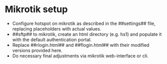 # Mikrotik setup

- Configure hotspot on mikrotik as described in the ##settings## file, replacing placeholders with actual values.
- ##sftp## to mikrotik, create an html directory (e.g. hs1) and populate it with the default authentication portal.
- Replace ##rlogin.html## and ##flogin.html## with their modified versions provided here.
- Do necessary final adjustments via mikrotik web-interface or cli.
